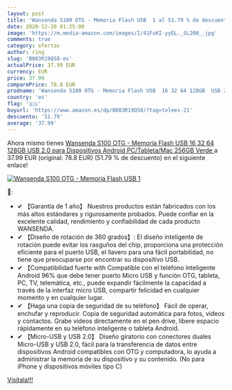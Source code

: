 ```yaml
---
layout: post
title: 'Wansenda S100 OTG - Memoria Flash USB  1 al 51.79 % de descuento'
date: 2020-12-20 01:25:00
image: 'https://m.media-amazon.com/images/I/41FuKI-yyEL._SL200_.jpg'
comments: true
category: ofertas
author: ring
slug: 'B083R19QS8-es'
actualPrice: 37.99 EUR
currency: EUR
price: 37.99
comparePrice: 78.8 EUR
prodname: 'Wansenda S100 OTG - Memoria Flash USB  16 32 64 128GB  USB 2.0  para Dispositivos Android  PC/Tableta/Mac  256GB  Verde '
country: 'es'
flag: '🇪🇸'
buyurl: 'https://www.amazon.es/dp/B083R19QS8/?tag=tolees-21'
descuento: '51.79'
average: '37.99'
---
```


Ahora mismo tienes [Wansenda S100 OTG - Memoria Flash USB  16 32 64 128GB  USB 2.0  para Dispositivos Android  PC/Tableta/Mac  256GB  Verde ](https://www.amazon.es/dp/B083R19QS8/?tag=tolees-21) a 37.99 EUR (original: 78.8 EUR) (51.79 %  de descuento) en el siguiente enlace!

[![Wansenda S100 OTG - Memoria Flash USB  1](https://m.media-amazon.com/images/I/41FuKI-yyEL._SL200_.jpg)](https://www.amazon.es/dp/B083R19QS8/?tag=tolees-21)

🔎:

- ✔ 【Garantía de 1 año】 Nuestros productos están fabricados con los más altos estándares y rigurosamente probados. Puede confiar en la excelente calidad, rendimiento y confiabilidad de cada producto WANSENDA.
- ✔ 【Diseño de rotación de 360 grados】: El diseño inteligente de rotación puede evitar los rasguños del chip, proporciona una protección eficiente para el puerto USB, el llavero para una fácil portabilidad, no tiene que preocuparse por encontrar su dispositivo USB.
- ✔ 【Compatibilidad fuerte with Compatible con el teléfono inteligente Android 96% que debe tener puerto Micro USB y función OTG, tableta, PC, TV, telemática, etc., puede expandir fácilmente la capacidad a través de la interfaz micro USB, compartir felicidad en cualquier momento y en cualquier lugar.
- ✔ 【Haga una copia de seguridad de su teléfono】 Fácil de operar, enchufar y reproducir. Copia de seguridad automática para fotos, videos y contactos. Grabe videos directamente en el pen drive, libere espacio rápidamente en su teléfono inteligente o tableta Android.
- ✔ 【Micro-USB y USB 2.0】 Diseño giratorio con conectores duales Micro-USB y USB 2.0, fácil para la transferencia de datos entre dispositivos Android compatibles con OTG y computadora, lo ayuda a administrar la memoria de su dispositivo y su contenido. (No para iPhone y dispositivos móviles tipo C)

[Visítala!!!](https://www.amazon.es/dp/B083R19QS8/?tag=tolees-21)
